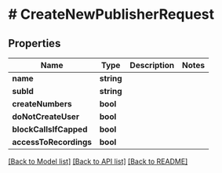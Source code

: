 # # CreateNewPublisherRequest

## Properties

Name | Type | Description | Notes
------------ | ------------- | ------------- | -------------
**name** | **string** |  |
**subId** | **string** |  |
**createNumbers** | **bool** |  |
**doNotCreateUser** | **bool** |  |
**blockCallsIfCapped** | **bool** |  |
**accessToRecordings** | **bool** |  |

[[Back to Model list]](../../README.md#models) [[Back to API list]](../../README.md#endpoints) [[Back to README]](../../README.md)
